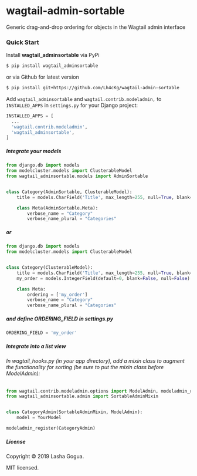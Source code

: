# wagtail-admin-sortable

Generic drag-and-drop ordering for objects in the Wagtail admin interface

### Quick Start

Install **wagtail_adminsortable** via PyPi

```bash
$ pip install wagtail_adminsortable
```

or via Github for latest version

```bash
$ pip install git+https://github.com/Lh4cKg/wagtail-admin-sortable

```

Add `wagtail_adminsortable` and `wagtail.contrib.modeladmin,` to `INSTALLED_APPS` in `settings.py` for your Django project:

```python
INSTALLED_APPS = [
  ...
  'wagtail.contrib.modeladmin',
  'wagtail_adminsortable',
]

```

##### Integrate your models

```python
from django.db import models
from modelcluster.models import ClusterableModel
from wagtail_adminsortable.models import AdminSortable


class Category(AdminSortable, ClusterableModel):
    title = models.CharField('Title', max_length=255, null=True, blank=True)

    class Meta(AdminSortable.Meta):
        verbose_name = "Category"
        verbose_name_plural = "Categories"
```

##### or

```python
from django.db import models
from modelcluster.models import ClusterableModel


class Category(ClusterableModel):
    title = models.CharField('Title', max_length=255, null=True, blank=True)
    my_order = models.IntegerField(default=0, blank=False, null=False)

    class Meta:
        ordering = ['my_order']
        verbose_name = "Category"
        verbose_name_plural = "Categories"
```

##### and define ORDERING_FIELD in settings.py

```python
ORDERING_FIELD = 'my_order'
```

##### Integrate into a list view

###### In wagtail_hooks.py (in your app directory), add a mixin class to augment the functionality for sorting (be sure to put the mixin class before ModelAdmin):

```python
from wagtail.contrib.modeladmin.options import ModelAdmin, modeladmin_register
from wagtail_adminsortable.admin import SortableAdminMixin


class CategoryAdmin(SortableAdminMixin, ModelAdmin):
    model = YourModel

modeladmin_register(CategoryAdmin)
```

##### License

Copyright &copy; 2019 Lasha Gogua.

MIT licensed.
